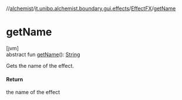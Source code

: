 //[alchemist](../../../index.md)/[it.unibo.alchemist.boundary.gui.effects](../index.md)/[EffectFX](index.md)/[getName](get-name.md)

# getName

[jvm]\
abstract fun [getName](get-name.md)(): [String](https://docs.oracle.com/javase/8/docs/api/java/lang/String.html)

Gets the name of the effect.

#### Return

the name of the effect
